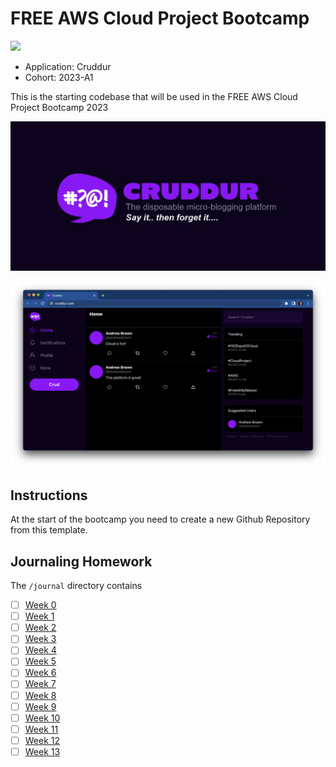 # FREE AWS Cloud Project Bootcamp
  
![](https://codebuild.us-east-1.amazonaws.com/badges?uuid=eyJlbmNyeXB0ZWREYXRhIjoiZ0RybW9zUmlYV0xWQm1ZT0E1R0xSK3hvcmJ6V0xiQUo1U0VvTTBOUmdnNVhvazdOMmdHak5GNGRoeVZ3a1VRN1pCSHNBaklGazFZRXVWeHlDenlFWDg0PSIsIml2UGFyYW1ldGVyU3BlYyI6InJucS8xUUZDYzQyMm5mSTciLCJtYXRlcmlhbFNldFNlcmlhbCI6MX0%3D&branch=main)
  
- Application: Cruddur
- Cohort: 2023-A1

This is the starting codebase that will be used in the FREE AWS Cloud Project Bootcamp 2023

![Cruddur Graphic](_docs/assets/cruddur-banner.jpg)

![Cruddur Screenshot](_docs/assets/cruddur-screenshot.png)

## Instructions

At the start of the bootcamp you need to create a new Github Repository from this template.

## Journaling Homework

The `/journal` directory contains

- [ ] [Week 0](journal/week0.md)
- [ ] [Week 1](journal/week1.md)
- [ ] [Week 2](journal/week2.md)
- [ ] [Week 3](journal/week3.md)
- [ ] [Week 4](journal/week4.md)
- [ ] [Week 5](journal/week5.md)
- [ ] [Week 6](journal/week6.md)
- [ ] [Week 7](journal/week7.md)
- [ ] [Week 8](journal/week8.md)
- [ ] [Week 9](journal/week9.md)
- [ ] [Week 10](journal/week10.md)
- [ ] [Week 11](journal/week11.md)
- [ ] [Week 12](journal/week12.md)
- [ ] [Week 13](journal/week13.md)
